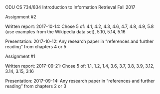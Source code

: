 ODU CS 734/834 Introduction to Information Retrieval 
Fall 2017

Assignment #2

Written report: 2017-10-14:
Chose 5 of: 4.1, 4.2, 4.3, 4.6, 4.7, 4.8, 4.9, 5.8 (use examples from the Wikipedia data set), 5.10, 5.14, 5.16

Presentation: 2017-10-12:
Any research paper in “references and further reading” from chapters 4 or 5

Assignment #1

Written report: 2017-09-21:
Chose 5 of: 1.1, 1.2, 1.4, 3.6, 3.7, 3.8, 3.9, 3.12, 3.14, 3.15, 3.16

Presentation: 2017-09-14:
Any research paper in “references and further reading” from chapters 2 or 3
